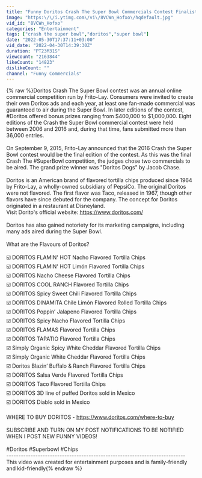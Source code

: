 ```yaml
---
title: "Funny Doritos Crash The Super Bowl Commercials Contest Finalists"
image: "https:\/\/i.ytimg.com\/vi\/8VCWn_Hofxo\/hqdefault.jpg"
vid_id: "8VCWn_Hofxo"
categories: "Entertainment"
tags: ["crash the super bowl","doritos","super bowl"]
date: "2022-05-30T17:37:11+03:00"
vid_date: "2022-04-30T14:39:30Z"
duration: "PT23M31S"
viewcount: "2163844"
likeCount: "14823"
dislikeCount: ""
channel: "Funny Commercials"
---
```

{% raw %}Doritos Crash The Super Bowl contest was an annual online commercial competition run by Frito-Lay. Consumers were invited to create their own Doritos ads and each year, at least one fan-made commercial was guaranteed to air during the Super Bowl. In later editions of the contest, #Doritos offered bonus prizes ranging from $400,000 to $1,000,000. Eight editions of the Crash the Super Bowl commercial contest were held between 2006 and 2016 and, during that time, fans submitted more than 36,000 entries.<br /><br />On September 9, 2015, Frito-Lay announced that the 2016 Crash the Super Bowl contest would be the final edition of the contest. As this was the final Crash The #SuperBowl competition, the judges chose two commercials to be aired. The grand prize winner was  &quot;Doritos Dogs&quot; by Jacob Chase.<br /><br />Doritos is an American brand of flavored tortilla chips produced since 1964 by Frito-Lay, a wholly-owned subsidiary of PepsiCo. The original Doritos were not flavored. The first flavor was Taco, released in 1967, though other flavors have since debuted for the company. The concept for Doritos originated in a restaurant at Disneyland. <br />Visit Dorito's official website: <a rel="nofollow" target="blank" href="https://www.doritos.com/">https://www.doritos.com/</a><br /><br />Doritos has also gained notoriety for its marketing campaigns, including many ads aired during the Super Bowl.<br /><br />What are the Flavours of Doritos?<br /><br />☑️ DORITOS FLAMIN' HOT Nacho Flavored Tortilla Chips<br />☑️ DORITOS FLAMIN' HOT Limón Flavored Tortilla Chips<br />☑️ DORITOS Nacho Cheese Flavored Tortilla Chips<br />☑️ DORITOS COOL RANCH Flavored Tortilla Chips<br />☑️ DORITOS Spicy Sweet Chili Flavored Tortilla Chips<br />☑️ DORITOS DINAMITA Chile Limón Flavored Rolled Tortilla Chips<br />☑️ DORITOS Poppin’ Jalapeno Flavored Tortilla Chips<br />☑️ DORITOS Spicy Nacho Flavored Tortilla Chips<br />☑️ DORITOS FLAMAS Flavored Tortilla Chips<br />☑️ DORITOS TAPATIO Flavored Tortilla Chips<br />☑️ Simply Organic Spicy White Cheddar Flavored Tortilla Chips<br />☑️ Simply Organic White Cheddar Flavored Tortilla Chips<br />☑️ Doritos Blazin’ Buffalo &amp; Ranch Flavored Tortilla Chips<br />☑️ DORITOS Salsa Verde Flavored Tortilla Chips<br />☑️ DORITOS Taco Flavored Tortilla Chips<br />☑️ DORITOS 3D line of puffed Doritos sold in Mexico<br />☑️ DORITOS Diablo sold in Mexico<br /><br />WHERE TO BUY DORITOS - <a rel="nofollow" target="blank" href="https://www.doritos.com/where-to-buy">https://www.doritos.com/where-to-buy</a><br /> <br />SUBSCRIBE AND TURN ON MY POST NOTIFICATIONS TO BE NOTIFIED WHEN I POST NEW FUNNY VIDEOS!<br /><br />#Doritos #Superbowl #Chips<br />--------------------------------------------------------------------------<br />This video was created for entertainment purposes and is family-friendly and kid-friendly{% endraw %}
